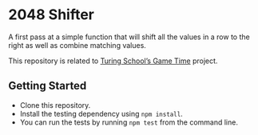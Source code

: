 # 2048 Shifter

A first pass at a simple function that will shift all the values in a row to the right as well as combine matching values.

This repository is related to [Turing School’s Game Time][gt] project.

## Getting Started

* Clone this repository.
* Install the testing dependency using `npm install`.
* You can run the tests by running `npm test` from the command line.

[gt]: https://github.com/turingschool/lesson_plans/blob/master/ruby_04-apis_and_scalability/gametime_project.markdown

